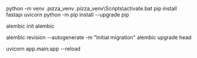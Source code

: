 python -m venv .pizza_venv
.pizza_venv\Scripts\activate.bat
pip install fastapi uvicorn
python -m pip install --upgrade pip

alembic init alembic

alembic revision --autogenerate -m "Initial migration"
alembic upgrade head

uvicorn app.main:app --reload